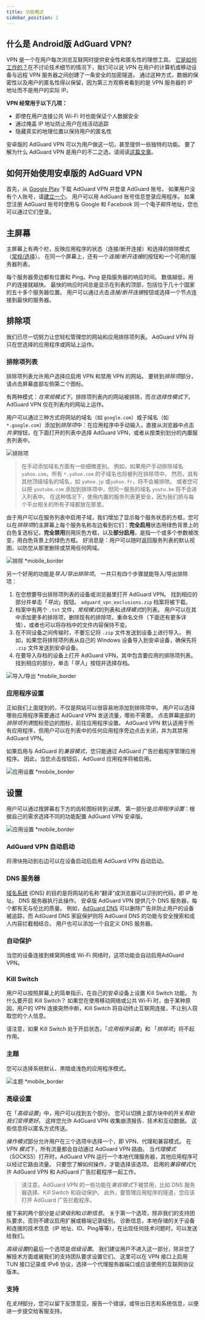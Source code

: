```yaml
---
title: 功能概述
sidebar_position: 1
---
```


## 什么是 Android版 AdGuard VPN?

VPN 是一个在用户每次浏览互联网时提供安全性和匿名性的理想工具。 [它是如何工作的？](/general/how-vpn-works)在不讨论技术细节的情况下，我们可以说 VPN 在用户的计算机或移动设备与远程 VPN 服务器之间创建了一条安全的加密隧道。 通过这种方式，数据的保密性以及用户的匿名性得以保留，因为第三方观察者看到的是 VPN 服务器的 IP 地址而不是用户的实际 IP。

**VPN 经常用于以下几项：**

- 即使在用户连接公共 Wi-Fi 时也能保证个人数据安全
- 通过掩盖 IP 地址防止用户在线活动追踪
- 隐藏真实的地理位置以保持用户的匿名性

安卓版的 AdGuard VPN 可以为用户做这一切，甚至提供一些独特的功能。 要了解为什么 AdGuard VPN 是用户的不二之选，请阅读[这篇文章](/general/why-adguard-vpn)。

## 如何开始使用安卓版的 AdGuard VPN

首先，从 [Google Play](https://play.google.com/store/apps/details?id=com.adguard.vpn) 下载 AdGuard VPN 并登录 AdGuard 账号。 如果用户没有个人账号，请[建立一个](https://auth.adguard.com/login.html)。 用户可以用 AdGuard 账号信息登录应用程序。 如果您注册 AdGuard 账号时使用与 Google 和 Facebook 同一个电子邮件地址，您也可以通过它们登录。

## 主屏幕

主屏幕上有两个栏，反映应用程序的状态（连接/断开连接）和选择的排除模式（[常规/选择](#lists-of-exclusions)）。 在同一个屏幕上，还有一个*连接/断开连接*的按钮和一个可用的服务器列表。

每个服务器旁边都有位置和 Ping。Ping 是指服务器的响应时间。 数值越低，用户的连接就越快。 最快的响应时间总是显示在列表的顶部，包括位于几十个国家的五十多个服务器位置。 用户可以通过点击*连接/断开连接*按钮或选择一个节点连接到最快的服务器。

## 排除项

我们已尽一切努力让您轻松管理您的网站和应用排除项列表。 AdGuard VPN 将只在您选择的应用程序或网站上运作。

### 排除项列表

排除项列表允许用户选择应启用 VPN 和禁用 VPN 的网站。 要转到*排除项*部分，请点击屏幕底部左侧第二个图标。

有两种模式：*在常规模式下*，排除项列表内的网站被排除，而*在选择性模式下*，AdGuard VPN 仅在列表内的网站上运作。

用户可以通过三种方式将网站的域名（如 `google.com`）或子域名（如 `*.google.com`）添加到*排除项*中：在应用程序中手动输入，直接从浏览器中点击*共享*按钮，在下面打开的列表中选择 AdGuard VPN，或者从按类别划分的内置服务列表中。

![排除项](https://cdn.adguardvpn.com/public/Adguard/kb/VPN/Screenshots/add_site_android.jpg)
> 在手动添加域名方面有一些细微差别。 例如，如果用户手动排除域名 `yahoo.com`，所有 `*.yahoo.com` 的子域名也将被列在排除项中。 然而，具有其他顶级域名的域名，如 `yahoo.jp` 或`yahoo.fr`，将不会被排除。 或者您可以把 `youtube.com` 添加到排除项中，但同一服务的域名 `youtu.be` 将不会进入列表中。 在这种情况下，使用内置的服务列表更安全，因为我们把与每个平台相关的所有子域都放在那里。

由于用户可以在服务列表中启用子域，我们增加了显示每个服务状态的方框，您可以在*排除项*的主屏幕上每个服务名称左边看到它们：**完全启用**状态用绿色背景上的白色复选标记，**完全禁用**则用灰色方框，以及**部分启用**，是指一个或多个参数被改变，用白色背景上的绿色方框。 好消息是：用户可以随时返回服务列表的默认视图，以防您从那里删除或禁用任何网域。

![排除 *mobile_border](https://cdn.adguardvpn.com/content/kb/vpn/android/statuses.png)

另一个好用的功能是*导入/导出排除项*。 一共只有四个步骤就能导入/导出排除项：

1. 在您想要导出排除项列表的设备或浏览器里打开 AdGuard VPN。 找到相应的部分并单击「*导出*」按钮。 `adguard_vpn_exclusions.zip` 档案将被下载。
2. 档案中有两个 `.txt` 文件，*常规模式*的列表和*选择模式*的列表。 用户可以在其中添加更多的排除项，删除现有的排除项，重命名文件（下面还有更多详情），或者也可以将存档中的文件内容保持不变。
3. 在不同设备之间传输时，不要忘记将 `.zip` 文件发送到设备上进行导入。 例如，如果您将排除项列表从自己的 Windows 设备导入到安卓设备，确保先将 `.zip` 文件发送到安卓设备。
4. 在要导入存档的设备上打开 AdGuard VPN，其中包含要应用的排除项列表。 找到相应的部分，单击「*导入*」按钮并选择存档。

![导入/导出 *mobile_border](https://cdn.adguardvpn.com/content/kb/vpn/android/imp-exp.png)

### 应用程序设置

正如我们上面提到的，不仅是网站可以很容易地添加到排除项中。 用户可以选择哪些应用程序需要通过 AdGuard VPN 发送流量，哪些不需要。 点击屏幕底部的*排除项列表*图标旁边的图标，前往应用程序设置。 AdGuard VPN 默认适用于所有应用程序，但用户可以在列表中的任何应用程序旁边点击关闭，并为其禁用 AdGuard VPN。

如果启用与 AdGuard 的*兼容模式*，您只能通过 AdGuard 广告拦截程序管理应用程序。 因此，当您点击按钮后，AdGuard 应用程序将被启用。

![应用设置 *mobile_border](https://cdn.adguardvpn.com/content/kb/vpn/android/apps_settings.png)

## 设置

用户可以通过按屏幕右下方的齿轮图标转到*设置*。 第一部分是*应用程序设置*：根据自己的需求选择不同的功能配置 AdGuard VPN 安卓版。

![应用设置 *mobile_border](https://cdn.adguardvpn.com/content/kb/vpn/android/app_settings.png)

### AdGuard VPN 自动启动

将滑块拖动到右边可以在设备启动后启用 AdGuard VPN 自动启动。

### DNS 服务器

[域名系统](https://adguard-dns.io/kb/general/dns-filtering/#what-is-dns) (DNS) 的目的是将网站的名称“翻译”成浏览器可以识别的代码，即 IP 地址。 DNS 服务器执行此操作。 安卓版 AdGuard VPN 提供几个 DNS 服务器，每个都有无与伦比的质量。 例如，[AdGuard DNS](https://adguard-dns.io/kb/) 可以删除广告并防止用户的设备被追踪，而 AdGuard DNS 家庭保护则将 AdGuard DNS 的功能与安全搜索和成人内容拦截相结合。 用户也可以添加一个自定义 DNS 服务器。

### 自动保护

当您的设备连接到蜂窝网络或 Wi-Fi 网络时，这项功能会自动启用AdGuard VPN。

### Kill Switch

用户可以按照屏幕上的简单指示，在自己的安卓设备上设置 Kill Switch 功能。 为什么要开启 Kill Switch？ 如果您在使用移动网络或公共 Wi-Fi 时，由于某种原因，用户的 VPN 连接突然中断，Kill Switch 将自动终止互联网连接，不让别人窃取您的个人信息。

请注意，如果 Kill Switch 处于开启状态，「*应用程序设置*」和 「*排除项*」将不起作用。

### 主题

您可以选择系统默认、黑暗或浅色的应用程序模式。

![主题 *mobile_border](https://cdn.adguardvpn.com/content/kb/vpn/android/theme-light-dark.png)

### 高级设置

在「*高级设置*」中，用户可以找到五个部分。 您可以切换上部方块中的开关*帮助我们变得更好*。 这样您允许 AdGuard VPN 收集崩溃报告、技术和互动数据。 这些信息将以匿名方式传送。

*操作模式*部分允许用户在三个选项中选择一个，即 VPN、代理和兼容模式。 在 *VPN 模式*下，所有流量都会自动通过 AdGuard VPN 路由。 当*代理模式*（SOCKS5）打开时，AdGuard VPN 运行一个本地代理服务器，其他应用程序可以经过它路由流量。 只要您了解如何操作，才能选择该选项。 启用的*兼容模式*允许 AdGuard VPN 和 AdGuard 广告拦截程序一起工作。

> 请注意，AdGuard VPN 的一些功能在*兼容模式*下被禁用，比如 DNS 服务器选择、Kill Switch 和自动保护。 此外，要管理应用程序的隧道，您应该打开 AdGuard 广告拦截程序。

接下来的两个部分是*记录级别*和*诊断信息*。 关于第一个选项，除非我们的支持团队要求，否则不建议启用扩展或极端记录级别。 诊断信息，本地存储的关于设备和连接的技术信息（IP 地址、ID、Ping等等），在出现任何技术问题时，可以发送给我们。

*高级设置*的最后一个选项是*低级设置*。 我们建议用户不进入这一部分，除非您了解技术方面或被我们的支持团队要求设置它们。 这里可以在 VPN 接口上启用 TUN 接口记录或 IPv6 协议，选择一个代理服务器端口或应该使用的互联网协议版本。

### 支持

在*支持*部分，您可以留下反馈意见，报告一个错误，或导出日志和系统信息，以便进一步提交给客服支持。
